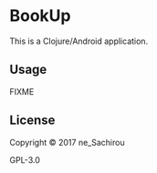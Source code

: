# BookUp

This is a Clojure/Android application.

## Usage

FIXME

## License

Copyright © 2017 ne_Sachirou

GPL-3.0
